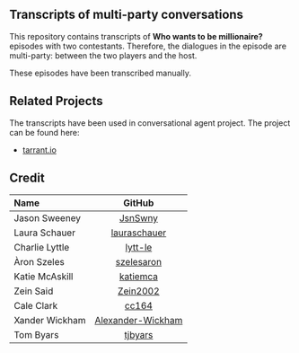 ## Transcripts of multi-party conversations

This repository contains transcripts of **Who wants to be millionaire?**
episodes with two contestants. Therefore, the dialogues in the episode are
multi-party: between the two players and the host. 

These episodes have been transcribed manually. 

## Related Projects

The transcripts have been used in conversational agent project. The project can
be found here: 

- [tarrant.io](https://github.com/JsnSwny/tarrant)

<!-- GROUP MEMBERS -->
## Credit

| Name           | GitHub | 
| :------------- | :----: |
| Jason Sweeney  | [JsnSwny](https://github.com/JsnSwny) | 
| Laura Schauer  | [lauraschauer](https://github.com/lauraschauer)  |
| Charlie Lyttle | [lytt-le](https://github.com/lytt-le)  | 
| Àron Szeles    | [szelesaron](https://github.com/szelesaron)  |
| Katie McAskill | [katiemca](https://github.com/katiemca)  |
| Zein Said      | [Zein2002](https://github.com/Zein2002) |
| Cale Clark     | [cc164](https://github.com/cc164) |
| Xander Wickham | [Alexander-Wickham](https://github.com/Alexander-Wickham) |
| Tom Byars      | [tjbyars](https://github.com/tjbyars)  |
